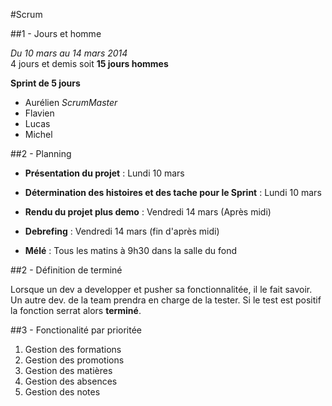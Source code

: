 #Scrum

##1 - Jours et homme

_Du 10 mars au 14 mars 2014_  
4 jours et demis soit __15 jours hommes__

__Sprint de 5 jours__

* Aurélien _ScrumMaster_
* Flavien
* Lucas
* Michel

##2 - Planning

* __Présentation du projet__ : Lundi 10 mars
* __Détermination des histoires et des tache pour le Sprint__ : Lundi 10 mars
* __Rendu du projet plus demo__ : Vendredi 14 mars (Après midi)
* __Debrefing__ : Vendredi 14 mars (fin d'après midi)

* __Mélé__ : Tous les matins à 9h30 dans la salle du fond


##2 - Définition de terminé

Lorsque un dev a developper et pusher sa fonctionnalitée, il le fait savoir. Un autre dev. de la team prendra en charge de la tester. Si le test est positif la fonction serrat alors __terminé__.

##3 - Fonctionalité par prioritée

1. Gestion des formations
2. Gestion des promotions
3. Gestion des matières
4. Gestion des absences
5. Gestion des notes




	